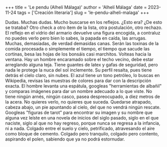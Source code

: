 +++
title = 'Le pendu (Alhelí Málaga)'
author = 'Alhelí Málaga'
date = 2023-11-24
tags = ['Creación literaria']
slug = 'le-pendu-alheli-malaga'
+++

Dudas. Muchas dudas. Mucho buscarse en los reflejos. ¿Esto era? ¿De esto se trataba? Otro check a otro ítem de la lista, otra postulación, otro rechazo. El reflejo en el vidrio del armario devuelve una figura encogida, a contraluz no puedes verlo pero bien lo sabes, la papada en caída, las arrugas. Muchas, demasiadas, de verdad demasidas canas. Serán las toxinas de la comida procesada o simplemente el tiempo, el tiempo que sacude las cortinas, besa las hojas de los bonsáis casi marchitos. Volteas hacia la ventana. Hay un hombre encaramado sobre el techo vecino, debe estar arreglando alguna teja. Tiene guantes de latex y gafas de seguridad, pero nada le protege la nuca del sol inclemente. Su perfil resalta, pues tiene detrás el cielo claro, sin nubes. El azul tiene un tono petróleo, lo buscas en Wikipedia, revisas las muestras de colores para dar con la descripción exacta. El hombre levanta una espátula, googleas "herramientas de albañil" y comparas imágenes para dar un nombre adecuado a lo que viste. No tiene ningún arnés, ningún casco, pasea despreocupado, a diez metros de la acera. No quieres verlo, no quieres que suceda. Quedarse atrapado, cabeza abajo, un pie apuntando al cielo, del que no vendrá ningún rescate. Googleas "figuras de tarot" para encontrar su imagen y su nombre que alguna vez leíste en una novela de inicios del siglo pasado, siglo en el que naciste, siglo al que no hay regreso, porque nunca se regresa a la infancia, ni a nada. Colgado entre el suelo y cielo, petrificado, atravesando el aire como bloque de cemento. Colgado pero tranquilo, colgado pero contento, aspirando el polen, sabiendo que ya no podrá estornudar.